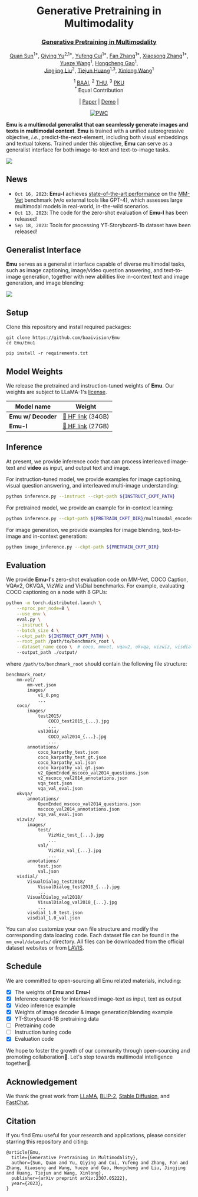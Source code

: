 

<div align='center'>
<h1>Generative Pretraining in Multimodality</h1h1>
<h3><a href="https://arxiv.org/abs/2307.05222">Generative Pretraining in Multimodality</a></h3>

[Quan Sun](https://github.com/Quan-Sun)<sup>1*</sup>, [Qiying Yu](https://yqy2001.github.io)<sup>2,1*</sup>, [Yufeng Cui]()<sup>1*</sup>, [Fan Zhang](https://scholar.google.com/citations?user=VsJ39HMAAAAJ)<sup>1*</sup>, [Xiaosong Zhang](https://github.com/zhangxiaosong18)<sup>1*</sup>, [Yueze Wang]()<sup>1</sup>, [Hongcheng Gao](https://hongcheng-gao.github.io/)<sup>1</sup>,<br>[Jingjing Liu](https://air.tsinghua.edu.cn/en/info/1046/1194.htm)<sup>2</sup>, [Tiejun Huang](https://scholar.google.com/citations?user=knvEK4AAAAAJ&hl=en)<sup>1,3</sup>, [Xinlong Wang](https://www.xloong.wang/)<sup>1</sup>
	
<sup>1</sup> [BAAI](https://www.baai.ac.cn/english.html), <sup>2</sup> [THU](https://air.tsinghua.edu.cn), <sup>3</sup> [PKU](https://english.pku.edu.cn/) <br><sup>*</sup> Equal Contribution

|  [Paper](https://arxiv.org/abs/2307.05222) | [Demo](https://emu.ssi.plus/) |

[![PWC](https://img.shields.io/endpoint.svg?url=https://paperswithcode.com/badge/generative-pretraining-in-multimodality/visual-question-answering-on-mm-vet-w-o)](https://paperswithcode.com/sota/visual-question-answering-on-mm-vet?tag_filter=0)
</div>

**Emu is a multimodal generalist that can seamlessly generate images and texts in multimodal context**. **Emu** is trained with a unified autoregressive objective, *i.e.*, predict-the-next-element, including both visual embeddings and textual tokens. Trained under this objective, **Emu** can serve as a generalist interface for both image-to-text and text-to-image tasks.

![](assets/Emu.png)

## News

* `Oct 16, 2023`: **Emu-I** achieves [state-of-the-art performance](https://paperswithcode.com/sota/visual-question-answering-on-mm-vet?tag_filter=0) on the [MM-Vet](https://github.com/yuweihao/MM-Vet) benchmark (w/o external tools like GPT-4), which assesses large multimodal models in real-world, in-the-wild scenarios.
* `Oct 13, 2023`: The code for the zero-shot evaluation of **Emu-I** has been released!
* `Sep 18, 2023`: Tools for processing YT-Storyboard-1b dataset have been released!

## Generalist Interface

**Emu** serves as a generalist interface capable of diverse multimodal tasks, such as image captioning, image/video question answering, and text-to-image generation, together with new abilities like in-context text and image generation, and image blending:

![](assets/generalist.png)

## Setup

Clone this repository and install required packages:

```shell
git clone https://github.com/baaivision/Emu
cd Emu/Emu1

pip install -r requirements.txt
```

## Model Weights

We release the pretrained and instruction-tuned weights of **Emu**. Our weights are subject to LLaMA-1's [license](https://github.com/facebookresearch/llama/blob/1076b9c51c77ad06e9d7ba8a4c6df775741732bd/LICENSE).

| Model name         | Weight                                                  |
| ------------------ | ------------------------------------------------------- |
| **Emu w/ Decoder** | [🤗 HF link](https://huggingface.co/BAAI/Emu/tree/main/pretrain) (34GB) |
| **Emu-I**          | [🤗 HF link](https://huggingface.co/BAAI/Emu/blob/main/Emu-instruct.pt) (27GB) |

## Inference

At present, we provide inference code that can process interleaved image-text and **video** as input, and output text and image.

For instruction-tuned model, we provide examples for image captioning, visual question answering, and interleaved multi-image understanding:

```sh
python inference.py --instruct --ckpt-path ${INSTRUCT_CKPT_PATH}
```

For pretrained model, we provide an example for in-context learning:

```sh
python inference.py --ckpt-path ${PRETRAIN_CKPT_DIR}/multimodal_encoder/pytorch_model.bin
```

For image generation, we provide examples for image blending, text-to-image and in-context generation:

```sh
python image_inference.py --ckpt-path ${PRETRAIN_CKPT_DIR}
```

## Evaluation

We provide **Emu-I**'s zero-shot evaluation code on MM-Vet, COCO Caption, VQAv2, OKVQA, VizWiz and VisDial benchmarks. For example, evaluating COCO captioning on a node with 8 GPUs:
```sh
python -m torch.distributed.launch \
    --nproc_per_node=8 \
    --use_env \
    eval.py \
    --instruct \
    --batch_size 4 \
    --ckpt_path ${INSTRUCT_CKPT_PATH} \
    --root_path /path/to/benchmark_root \
    --dataset_name coco \  # coco, mmvet, vqav2, okvqa, vizwiz, visdial
    --output_path ./output/
```
where `/path/to/benchmark_root` should contain the following file structure:
```
benchmark_root/
    mm-vet/
        mm-vet.json
        images/
            v1_0.png
            ...
    coco/
        images/
            test2015/
                COCO_test2015_{...}.jpg
                ...
            val2014/
                COCO_val2014_{...}.jpg
                ...
        annotations/
            coco_karpathy_test.json
            coco_karpathy_test_gt.json
            coco_karpathy_val.json
            coco_karpathy_val_gt.json
            v2_OpenEnded_mscoco_val2014_questions.json
            v2_mscoco_val2014_annotations.json
            vqa_test.json
            vqa_val_eval.json
    okvqa/
        annotations/
            OpenEnded_mscoco_val2014_questions.json
            mscoco_val2014_annotations.json
            vqa_val_eval.json
    vizwiz/
        images/
            test/
                VizWiz_test_{...}.jpg
                ...
            val/
                VizWiz_val_{...}.jpg
                ...
        annotations/
            test.json
            val.json
    visdial/
        VisualDialog_test2018/
            VisualDialog_test2018_{...}.jpg
            ...
        VisualDialog_val2018/
            VisualDialog_val2018_{...}.jpg
            ...
        visdial_1.0_test.json
        visdial_1.0_val.json
```
You can also customize your own file structure and modify the corresponding data loading code. Each dataset file can be found in the `mm_eval/datasets/` directory. All files can be downloaded from the official dataset websites or from [LAVIS](https://github.com/salesforce/LAVIS). 


## Schedule

We are committed to open-sourcing all Emu related materials, including:

- [x] The weights of **Emu** and **Emu-I**
- [x] Inference example for interleaved image-text as input, text as output
- [x] Video inference example
- [x] Weights of image decoder & image generation/blending example
- [x] YT-Storyboard-1B pretraining data
- [ ] Pretraining code
- [ ] Instruction tuning code
- [x] Evaluation code

We hope to foster the growth of our community through open-sourcing and promoting collaboration👬. Let's step towards multimodal intelligence together🍻.

## Acknowledgement

We thank the great work from [LLaMA](https://github.com/facebookresearch/llama), [BLIP-2](https://github.com/salesforce/LAVIS), [Stable Diffusion](https://github.com/CompVis/stable-diffusion), and [FastChat](https://github.com/lm-sys/FastChat).

## Citation

If you find Emu useful for your research and applications, please consider starring this repository and citing:

```
@article{Emu,
  title={Generative Pretraining in Multimodality},
  author={Sun, Quan and Yu, Qiying and Cui, Yufeng and Zhang, Fan and Zhang, Xiaosong and Wang, Yueze and Gao, Hongcheng and Liu, Jingjing and Huang, Tiejun and Wang, Xinlong},
  publisher={arXiv preprint arXiv:2307.05222},
  year={2023},
}
```
